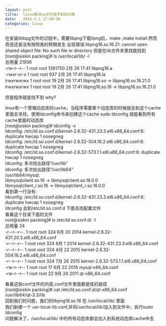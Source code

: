 ```yaml
---
layout: post
title:  linux解决so文件找不到的问题
date:   2016-3-1 17:49:00
categories: linux
---
```

在安装libbpg文件的过程中，需要libpng下载lipng后，make ,make install.然而奇迹还是没有按照我的预期发生
出现错误:libpng16.so.16.21: cannot open shared object file: No such file or directory
但是在lib文件夹里找能找到<br>
[root@siskin packing]# ls /usr/local/lib/ -l<br>
总用量 21936<br>
-rw-r--r-- 1 root root  1381750 2月  26 17:41 libpng16.a <br>
-rwxr-xr-x 1 root root      937 2月  26 17:41 libpng16.la <br>
lrwxrwxrwx 1 root root       19 2月  26 17:41 libpng16.so -> libpng16.so.16.21.0 <br>
lrwxrwxrwx 1 root root       19 2月  26 17:41 libpng16.so.16 -> libpng16.so.16.21.0 <br>

但是程序就是找不到
why?

linux有一个管理动态库的cache，当程序需要某个动态库的时候就会到这个cache里面去寻找，使用ldconfig命令来创建这个cache
sudo ldconfig 就能看到所有cache里面的动态库<br>
[root@siskin packing]# ldconfig -v <br>
ldconfig: /etc/ld.so.conf.d/kernel-2.6.32-431.23.3.el6.x86_64.conf:6: duplicate hwcap 1 nosegneg<br>
ldconfig: /etc/ld.so.conf.d/kernel-2.6.32-504.16.2.el6.x86_64.conf:6: duplicate hwcap 1 nosegneg<br>
ldconfig: /etc/ld.so.conf.d/kernel-2.6.32-573.1.1.el6.x86_64.conf:6: duplicate hwcap 1 nosegneg<br>
ldconfig: 多次给出路径“/usr/lib”<br>
ldconfig: 多次给出路径“/usr/lib64”<br>
/usr/lib64/mysql:<br>
    libmysqlclient.so.16 -> libmysqlclient.so.16.0.0<br>
    libmysqlclient_r.so.16 -> libmysqlclient_r.so.16.0.0<br>
看到第一行没有:<br>
ldconfig: /etc/ld.so.conf.d/kernel-2.6.32-431.23.3.el6.x86_64.conf:6: duplicate hwcap 1 nosegneg<br>
ldconfig 会到/etc/ld.so.conf.d 下面去找配置文件<br>
看看这个目录下面的文件<br>
root@siskin packing]# ls /etc/ld.so.conf.d/ -l<br>
总用量 24<br>
-r--r--r--. 1 root root 324 6月  20 2014 kernel-2.6.32-431.20.3.el6.x86_64.conf<br>
-r--r--r--  1 root root 324 8月   1 2014 kernel-2.6.32-431.23.3.el6.x86_64.conf<br>
-r--r--r--  1 root root 324 4月  22 2015 kernel-2.6.32-504.16.2.el6.x86_64.conf<br>
-r--r--r--  1 root root 324 7月  26 2015 kernel-2.6.32-573.1.1.el6.x86_64.conf<br>
-rw-r--r--  1 root root  17 6月  22 2015 mysql-x86_64.conf<br>
-rw-r--r--  1 root root  22 9月  24 2011 qt-x86_64.conf<br>

看看这些conf文件的内容,conf文件里面都是库的路径<br>
[root@siskin packing]# cat /etc/ld.so.conf.d/qt-x86_64.conf <br>
/usr/lib64/qt-3.3/lib<br>
回到我们的问题，我们的libpng16.so.16 在 /usr/local/lib/ 里面<br>
我们新建一个 usr-local-lib.conf,并将/usr/local/lib/加入到文件中，执行sudo ldconfig <br>
问题解决了，/usr/local/lib/ 中的所有动态库都会加入到系统动态库cache中去<br>

